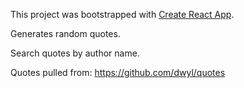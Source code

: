 This project was bootstrapped with [Create React App](https://github.com/facebook/create-react-app).

Generates random quotes.

Search quotes by author name.

Quotes pulled from: https://github.com/dwyl/quotes
